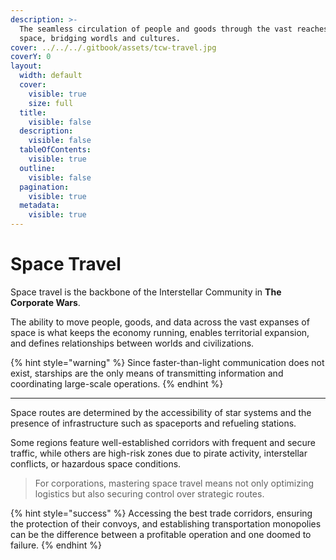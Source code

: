 ```yaml
---
description: >-
  The seamless circulation of people and goods through the vast reaches of
  space, bridging wordls and cultures.
cover: ../../../.gitbook/assets/tcw-travel.jpg
coverY: 0
layout:
  width: default
  cover:
    visible: true
    size: full
  title:
    visible: false
  description:
    visible: false
  tableOfContents:
    visible: true
  outline:
    visible: false
  pagination:
    visible: true
  metadata:
    visible: true
---
```


# Space Travel

Space travel is the backbone of the Interstellar Community in **The Corporate Wars**.

The ability to move people, goods, and data across the vast expanses of space is what keeps the economy running, enables territorial expansion, and defines relationships between worlds and civilizations.

{% hint style="warning" %}
Since faster-than-light communication does not exist, starships are the only means of transmitting information and coordinating large-scale operations.
{% endhint %}

***

Space routes are determined by the accessibility of star systems and the presence of infrastructure such as spaceports and refueling stations.

Some regions feature well-established corridors with frequent and secure traffic, while others are high-risk zones due to pirate activity, interstellar conflicts, or hazardous space conditions.

> For corporations, mastering space travel means not only optimizing logistics but also securing control over strategic routes.

{% hint style="success" %}
Accessing the best trade corridors, ensuring the protection of their convoys, and establishing transportation monopolies can be the difference between a profitable operation and one doomed to failure.
{% endhint %}
